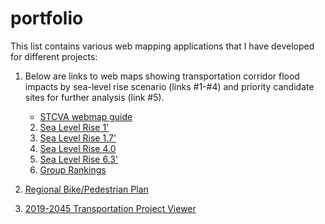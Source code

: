 # portfolio

This list contains various web mapping applications that I have developed for different projects:


1. Below are links to web maps showing transportation corridor flood impacts by sea-level rise scenario (links #1-#4) and priority candidate sites for further analysis (link #5).
   * [STCVA webmap guide](http://www.therpc.org/download_file/view/2571/447)
   2. [Sea Level Rise 1'](https://rpc-nh.maps.arcgis.com/apps/mapviewer/index.html?webmap=96b39853cbde4672ba770a851916d88c)
   3. [Sea Level Rise 1.7'](https://rpc-nh.maps.arcgis.com/apps/mapviewer/index.html?webmap=1a3f435ffad84ced96e8d86d508dbac4)
   4. [Sea Level Rise 4.0](https://rpc-nh.maps.arcgis.com/apps/mapviewer/index.html?webmap=de63560785f04f2dbdb2ed789fc53a57)
   5. [Sea Level Rise 6.3'](https://rpc-nh.maps.arcgis.com/apps/mapviewer/index.html?webmap=9cc9bfcb7c8f4e178585ad5acf44442a)
   6. [Group Rankings](https://rpc-nh.maps.arcgis.com/apps/mapviewer/index.html?webmap=f3e75b9eb083423e8c29f1130611bfe4)
    
2. [Regional Bike/Pedestrian Plan](https://rpc-nh.maps.arcgis.com/apps/MapSeries/index.html?appid=ae332ffbef9743fbbaea614131ae905a)

3. [2019-2045 Transportation Project Viewer](https://rpc-nh.maps.arcgis.com/apps/webappviewer/index.html?id=451d2bee6f1548ebbf32edee1df2f84b)

